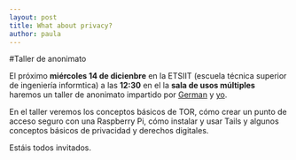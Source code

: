 ```yaml
---
layout: post
title: What about privacy?
author: paula
---
```


#Taller de anonimato

El próximo **miércoles 14 de dicienbre** en la ETSIIT (escuela técnica superior de ingeniería informtica) a las **12:30** en el la **sala de usos múltiples** haremos un taller de anonimato impartido por [German](https://twitter.com/germaaan_) y [yo](https://twitter.com/Terceranexus6). 

En el taller veremos los conceptos básicos de TOR, cómo crear un punto de acceso seguro con una Raspberry Pi, cómo instalar y usar Tails y algunos conceptos básicos de privacidad y derechos digitales.

Estáis todos invitados.

